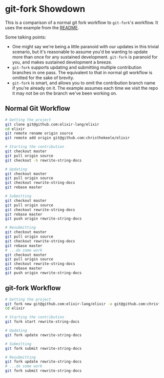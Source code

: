 git-fork Showdown
=================

This is a comparison of a normal git fork workflow to `git-fork`'s workflow. It uses the example from the [README](README.md#usage).

Some talking points:

- One might say we're being a little paranoid with our updates in this trivial scenario, but it's reasonable to assume you'd be wanting to update more than once for any sustained development. `git-fork` is paranoid for you, and makes sustained development a breeze.
- `git-fork` supports updating and submitting multiple contribution branches in one pass. The equivalent to that in normal git workflow is omitted for the sake of brevity.
- `git-fork` is smart, and allows you to omit the contribution branch name if you're already on it. The example assumes each time we visit the repo it may not be on the branch we've been working on.

Normal Git Workflow
-------------------

```bash
# Getting the project
git clone git@github.com:elixir-lang/elixir
cd elixir
git remote rename origin source
git remote add origin git@github.com:christhekeele/elixir

# Starting the contribution
git checkout master
git pull origin source
git checkout -b rewrite-string-docs

# Updating
git checkout master
git pull origin source
git checkout rewrite-string-docs
git rebase master

# Submitting
git checkout master
git pull origin source
git checkout rewrite-string-docs
git rebase master
git push origin rewrite-string-docs

# Resubmitting
git checkout master
git pull origin source
git checkout rewrite-string-docs
git rebase master
# ...do some work
git checkout master
git pull origin source
git checkout rewrite-string-docs
git rebase master
git push origin rewrite-string-docs
```

git-fork Workflow
-----------------

```bash
# Getting the project
git fork new git@github.com:elixir-lang/elixir -o git@github.com:christhekeele/elixir
cd elixir

# Starting the contribution
git fork start rewrite-string-docs

# Updating
git fork update rewrite-string-docs

# Submitting
git fork submit rewrite-string-docs

# Resubmitting
git fork update rewrite-string-docs
# ...do some work
git fork submit rewrite-string-docs
```

